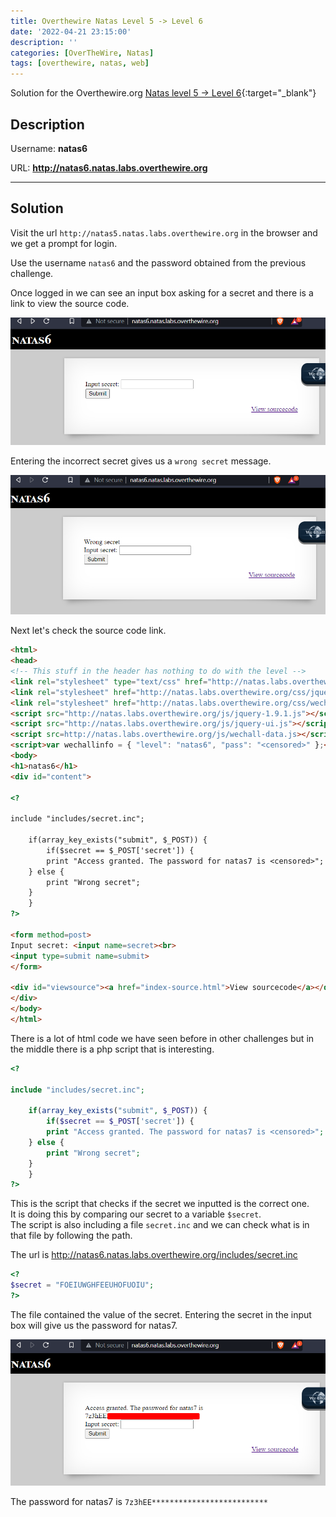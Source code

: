```yaml
---
title: Overthewire Natas Level 5 -> Level 6
date: '2022-04-21 23:15:00'
description: ''
categories: [OverTheWire, Natas]
tags: [overthewire, natas, web]
---
```


Solution for the Overthewire.org [Natas level 5 -> Level 6](https://overthewire.org/wargames/natas/natas6.html){:target="\_blank"}

## Description

Username: **natas6**  

URL:      **http://natas6.natas.labs.overthewire.org**

---

## Solution

Visit the url `http://natas5.natas.labs.overthewire.org` in the browser and we get a prompt for login.

Use the username `natas6` and the password obtained from the previous challenge.


Once logged in we can see an input box asking for a secret and there is a link to view the source code.

![natas6 home page](/assets/img/overthewire/natas/natas06_home.png)


Entering the incorrect secret gives us a `wrong secret` message.

![natas6 wrong secret](/assets/img/overthewire/natas/natas06_wrong_secret.png)


Next let's check the source code link.


```html
<html>
<head>
<!-- This stuff in the header has nothing to do with the level -->
<link rel="stylesheet" type="text/css" href="http://natas.labs.overthewire.org/css/level.css">
<link rel="stylesheet" href="http://natas.labs.overthewire.org/css/jquery-ui.css" />
<link rel="stylesheet" href="http://natas.labs.overthewire.org/css/wechall.css" />
<script src="http://natas.labs.overthewire.org/js/jquery-1.9.1.js"></script>
<script src="http://natas.labs.overthewire.org/js/jquery-ui.js"></script>
<script src=http://natas.labs.overthewire.org/js/wechall-data.js></script><script src="http://natas.labs.overthewire.org/js/wechall.js"></script>
<script>var wechallinfo = { "level": "natas6", "pass": "<censored>" };</script></head>
<body>
<h1>natas6</h1>
<div id="content">

<?

include "includes/secret.inc";

    if(array_key_exists("submit", $_POST)) {
        if($secret == $_POST['secret']) {
        print "Access granted. The password for natas7 is <censored>";
    } else {
        print "Wrong secret";
    }
    }
?>

<form method=post>
Input secret: <input name=secret><br>
<input type=submit name=submit>
</form>

<div id="viewsource"><a href="index-source.html">View sourcecode</a></div>
</div>
</body>
</html>
```


There is a lot of html code we have seen before in other challenges but in the middle there is a php script that is interesting.

```php
<?

include "includes/secret.inc";

    if(array_key_exists("submit", $_POST)) {
        if($secret == $_POST['secret']) {
        print "Access granted. The password for natas7 is <censored>";
    } else {
        print "Wrong secret";
    }
    }
?>
```

This is the script that checks if the secret we inputted is the correct one.  
It is doing this by comparing our secret to a variable `$secret`.  
The script is also including a file `secret.inc` and we can check what is in that file by following the path.


The url is http://natas6.natas.labs.overthewire.org/includes/secret.inc

```php
<?
$secret = "FOEIUWGHFEEUHOFUOIU";
?>
```

The file contained the value of the secret. Entering the secret in the input box will give us the password for natas7.

![natas6 password](/assets/img/overthewire/natas/natas06_password.png)

The password for natas7 is `7z3hEE**************************`
